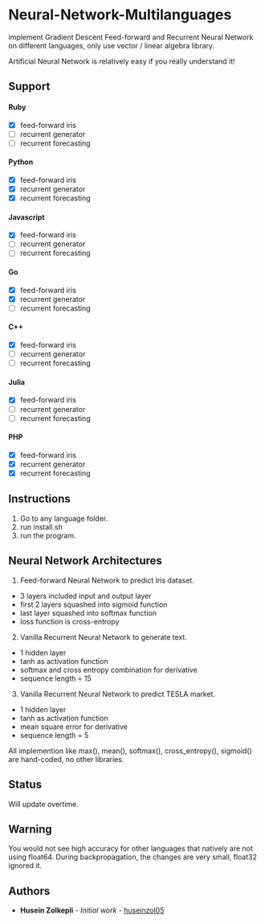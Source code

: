 # Neural-Network-Multilanguages
implement Gradient Descent Feed-forward and Recurrent Neural Network on different languages, only use vector / linear algebra library.

Artificial Neural Network is relatively easy if you really understand it!

## Support

#### Ruby
  - [x] feed-forward iris
  - [ ] recurrent generator
  - [ ] recurrent forecasting

#### Python
  - [x] feed-forward iris
  - [x] recurrent generator
  - [x] recurrent forecasting

#### Javascript
  - [x] feed-forward iris
  - [ ] recurrent generator
  - [ ] recurrent forecasting

#### Go
  - [x] feed-forward iris
  - [x] recurrent generator
  - [ ] recurrent forecasting

#### C++
  - [x] feed-forward iris
  - [ ] recurrent generator
  - [ ] recurrent forecasting

#### Julia
  - [x] feed-forward iris
  - [ ] recurrent generator
  - [ ] recurrent forecasting

#### PHP
  - [x] feed-forward iris
  - [x] recurrent generator
  - [x] recurrent forecasting

## Instructions

1. Go to any language folder.
2. run install.sh
3. run the program.

## Neural Network Architectures

1. Feed-forward Neural Network to predict Iris dataset.
  * 3 layers included input and output layer
  * first 2 layers squashed into sigmoid function
  * last layer squashed into softmax function
  * loss function is cross-entropy

2. Vanilla Recurrent Neural Network to generate text.
  * 1 hidden layer
  * tanh as activation function
  * softmax and cross entropy combination for derivative
  * sequence length = 15

3. Vanilla Recurrent Neural Network to predict TESLA market.
  * 1 hidden layer
  * tanh as activation function
  * mean square error for derivative
  * sequence length = 5

All implemention like max(), mean(), softmax(), cross_entropy(), sigmoid() are hand-coded, no other libraries.

## Status

Will update overtime.

## Warning

You would not see high accuracy for other languages that natively are not using float64. During backpropagation, the changes are very small, float32 ignored it.

## Authors

* **Husein Zolkepli** - *Initial work* - [huseinzol05](https://github.com/huseinzol05)
